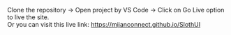 Clone the repository -> Open project by VS Code -> Click on Go Live option to live the site.
</br>
Or you can visit this live link: https://mijanconnect.github.io/SlothUI

